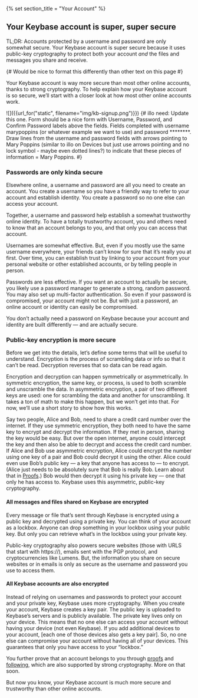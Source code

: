 {% set section_title = "Your Account" %}

## Your Keybase account is super, super secure
TL;DR: Accounts protected by a username and password are only somewhat secure. Your Keybase account is super secure because it uses public-key cryptography to protect both your account *and* the files and messages you share and receive. 

{# Would be nice to format this differently than other text on this page #}

Your Keybase account is way more secure than most other online accounts, thanks to strong cryptography. To help explain how your Keybase account is so secure, we’ll start with a closer look at how most other online accounts work.

![]({{url_for("static", filename="img/kb-signup.png")}})
{# illo need: Update this one. Form should be a nice form with Username, Password, and Confirm Password labels above the fields. Fields completed with username marypoppins (or whatever example we want to use) and password ********. Draw lines from the username and password fields with arrows pointing to Mary Poppins (similar to illo on Devices but just use arrows pointing and no lock symbol - maybe even dotted lines?) to indicate that these pieces of information = Mary Poppins. #}

### Passwords are only kinda secure
Elsewhere online, a username and password are all you need to create an account. You create a username so you have a friendly way to refer to your account and establish identity. You create a password so no one else can access your account. 

Together, a username and password help establish a somewhat trustworthy online identity. To have a totally trustworthy account, you and others need to know that an account belongs to you, and that only you can access that account.

Usernames are somewhat effective. But, even if you mostly use the same username everywhere, your friends can’t know for sure that it’s really you at first. Over time, you can establish trust by linking to your account from your personal website or other established accounts, or by telling people in person.

Passwords are less effective. If you want an account to actually be secure, you likely use a password manager to generate a strong, random password. You may also set up multi-factor authentication. So even if your password is compromised, your account might not be. But with just a password, an online account or identity can easily be compromised. 

You don’t actually need a password on Keybase because your account and identity are built differently — and are actually secure.

### Public-key encryption is more secure
Before we get into the details, let’s define some terms that will be useful to understand. Encryption is the process of scrambling data or info so that it can’t be read. Decryption reverses that so data can be read again. 

Encryption and decryption can happen symmetrically or asymmetrically. In symmetric encryption, the same key, or process, is used to both scramble and unscramble the data. In asymmetric encryption, a pair of two different keys are used: one for scrambling the data and another for unscrambling. It takes a ton of math to make this happen, but we won’t get into that. For now, we’ll use a short story to show how this works.

Say two people, Alice and Bob, need to share a credit card number over the internet. If they use symmetric encryption, they both need to have the same key to encrypt and decrypt the information. If they met in person, sharing the key would be easy. But over the open internet, anyone could intercept the key and then also be able to decrypt and access the credit card number. If Alice and Bob use asymmetric encryption, Alice could encrypt the number using one key of a pair and Bob could decrypt it using the other. Alice could even use Bob’s public key — a key that anyone has access to — to encrypt. (Alice just needs to be absolutely sure that Bob is really Bob. Learn about that in [Proofs](/proofs).) Bob would then decrypt it using his private key — one that only he has access to. Keybase uses this asymmetric, public-key cryptography. 

#### All messages and files shared on Keybase are encrypted
Every message or file that’s sent through Keybase is encrypted using a public key and decrypted using a private key. You can think of your account as a lockbox. Anyone can drop something in your lockbox using your public key. But only you can retrieve what’s in the lockbox using your private key. 

Public-key cryptography also powers secure websites (those with URLS that start with https://), emails sent with the PGP protocol, and cryptocurrencies like Lumens. But, the information you share on secure websites or in emails is only as secure as the username and password you use to access them. 

#### All Keybase accounts are also encrypted
Instead of relying on usernames and passwords to protect your account and your private key, Keybase uses more cryptography. When you create your account, Keybase creates a key pair. The public key is uploaded to Keybase’s servers and is publicly available. The private key lives only on your device. This means that no one else can access your account without having your device (not even Keybase). If you add additional devices to your account, [each one of those devices also gets a key pair]. So, no one else can compromise your account without having all of your devices. This guarantees that only you have access to your “lockbox.” 

You further prove that an account belongs to you through [proofs](/account/proofs) and [following](/account/following), which are also supported by strong cryptography. More on that soon.

But now you know, your Keybase account is much more secure and trustworthy than other online accounts.
